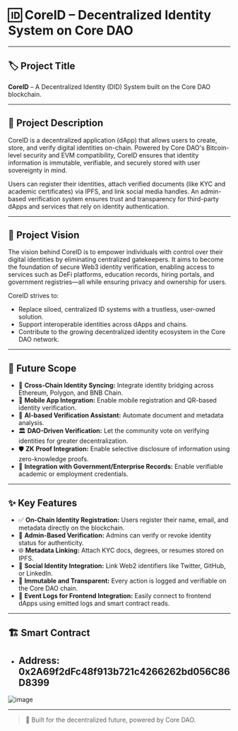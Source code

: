 # 🆔 CoreID – Decentralized Identity System on Core DAO

---

## 🏷️ Project Title
**CoreID** – A Decentralized Identity (DID) System built on the Core DAO blockchain.

---

## 🧾 Project Description

CoreID is a decentralized application (dApp) that allows users to create, store, and verify digital identities on-chain. Powered by Core DAO's Bitcoin-level security and EVM compatibility, CoreID ensures that identity information is immutable, verifiable, and securely stored with user sovereignty in mind.

Users can register their identities, attach verified documents (like KYC and academic certificates) via IPFS, and link social media handles. An admin-based verification system ensures trust and transparency for third-party dApps and services that rely on identity authentication.

---

## 🎯 Project Vision

The vision behind CoreID is to empower individuals with control over their digital identities by eliminating centralized gatekeepers. It aims to become the foundation of secure Web3 identity verification, enabling access to services such as DeFi platforms, education records, hiring portals, and government registries—all while ensuring privacy and ownership for users.

CoreID strives to:
- Replace siloed, centralized ID systems with a trustless, user-owned solution.
- Support interoperable identities across dApps and chains.
- Contribute to the growing decentralized identity ecosystem in the Core DAO network.

---

## 🔮 Future Scope

- 🔗 **Cross-Chain Identity Syncing:** Integrate identity bridging across Ethereum, Polygon, and BNB Chain.
- 📲 **Mobile App Integration:** Enable mobile registration and QR-based identity verification.
- 🧠 **AI-based Verification Assistant:** Automate document and metadata analysis.
- 🏛️ **DAO-Driven Verification:** Let the community vote on verifying identities for greater decentralization.
- 🛡️ **ZK Proof Integration:** Enable selective disclosure of information using zero-knowledge proofs.
- 🧾 **Integration with Government/Enterprise Records:** Enable verifiable academic or employment credentials.

---

## ✨ Key Features

- ✅ **On-Chain Identity Registration:** Users register their name, email, and metadata directly on the blockchain.
- 🔐 **Admin-Based Verification:** Admins can verify or revoke identity status for authenticity.
- 🌐 **Metadata Linking:** Attach KYC docs, degrees, or resumes stored on IPFS.
- 🧬 **Social Identity Integration:** Link Web2 identifiers like Twitter, GitHub, or LinkedIn.
- 📡 **Immutable and Transparent:** Every action is logged and verifiable on the Core DAO chain.
- 🧾 **Event Logs for Frontend Integration:** Easily connect to frontend dApps using emitted logs and smart contract reads.

---


## 🏗️ Smart Contract

- **Address:** 0x2A69f2dFc48f913b721c4266262bd056C86D8399
  ---
![image](https://github.com/user-attachments/assets/1522361a-cf2c-49ef-838f-7f9a3bec6977)

---

> 🔗 Built for the decentralized future, powered by Core DAO.
